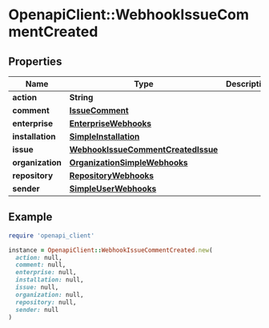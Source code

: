 # OpenapiClient::WebhookIssueCommentCreated

## Properties

| Name | Type | Description | Notes |
| ---- | ---- | ----------- | ----- |
| **action** | **String** |  |  |
| **comment** | [**IssueComment**](IssueComment.md) |  |  |
| **enterprise** | [**EnterpriseWebhooks**](EnterpriseWebhooks.md) |  | [optional] |
| **installation** | [**SimpleInstallation**](SimpleInstallation.md) |  | [optional] |
| **issue** | [**WebhookIssueCommentCreatedIssue**](WebhookIssueCommentCreatedIssue.md) |  |  |
| **organization** | [**OrganizationSimpleWebhooks**](OrganizationSimpleWebhooks.md) |  | [optional] |
| **repository** | [**RepositoryWebhooks**](RepositoryWebhooks.md) |  |  |
| **sender** | [**SimpleUserWebhooks**](SimpleUserWebhooks.md) |  |  |

## Example

```ruby
require 'openapi_client'

instance = OpenapiClient::WebhookIssueCommentCreated.new(
  action: null,
  comment: null,
  enterprise: null,
  installation: null,
  issue: null,
  organization: null,
  repository: null,
  sender: null
)
```

